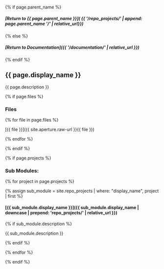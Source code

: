 {% if page.parent_name %}
##### [Return to {{ page.parent_name }}]( {{ '/repo_projects/' | append: page.parent_name '/' | relative_url}})
{% else %}
##### [Return to Documentation]({{ '/documentation/' | relative_url }})
{% endif %}

## {{ page.display_name }}

{{ page.description }}

{% if page.files %}

### Files

{% for file in page.files %}

[{{ file }}]({{ site.aperture.raw-url }}{{ file }})

{% endfor %}

{% endif %}

{% if page.projects %}

### Sub Modules:

{% for project in page.projects %}

{% assign sub_module = site.repo_projects | where: "display_name", project | first %}

#### [{{ sub_module.display_name }}]({{ sub_module.display_name | downcase | prepend: 'repo_projects/' | relative_url }})

{% if sub_module.description %}

{{ sub_module.description }}

{% endif %}

{% endfor %}

{% endif %}